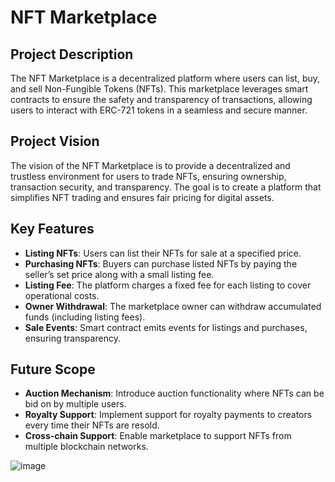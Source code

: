 # NFT Marketplace

## Project Description
The NFT Marketplace is a decentralized platform where users can list, buy, and sell Non-Fungible Tokens (NFTs). This marketplace leverages smart contracts to ensure the safety and transparency of transactions, allowing users to interact with ERC-721 tokens in a seamless and secure manner.

## Project Vision
The vision of the NFT Marketplace is to provide a decentralized and trustless environment for users to trade NFTs, ensuring ownership, transaction security, and transparency. The goal is to create a platform that simplifies NFT trading and ensures fair pricing for digital assets.

## Key Features
- **Listing NFTs**: Users can list their NFTs for sale at a specified price.
- **Purchasing NFTs**: Buyers can purchase listed NFTs by paying the seller’s set price along with a small listing fee.
- **Listing Fee**: The platform charges a fixed fee for each listing to cover operational costs.
- **Owner Withdrawal**: The marketplace owner can withdraw accumulated funds (including listing fees).
- **Sale Events**: Smart contract emits events for listings and purchases, ensuring transparency.

## Future Scope
- **Auction Mechanism**: Introduce auction functionality where NFTs can be bid on by multiple users.
- **Royalty Support**: Implement support for royalty payments to creators every time their NFTs are resold.
- **Cross-chain Support**: Enable marketplace to support NFTs from multiple blockchain networks.

![image](https://github.com/user-attachments/assets/58566a71-0dc8-42d5-8021-28c9e3aa60c5)

